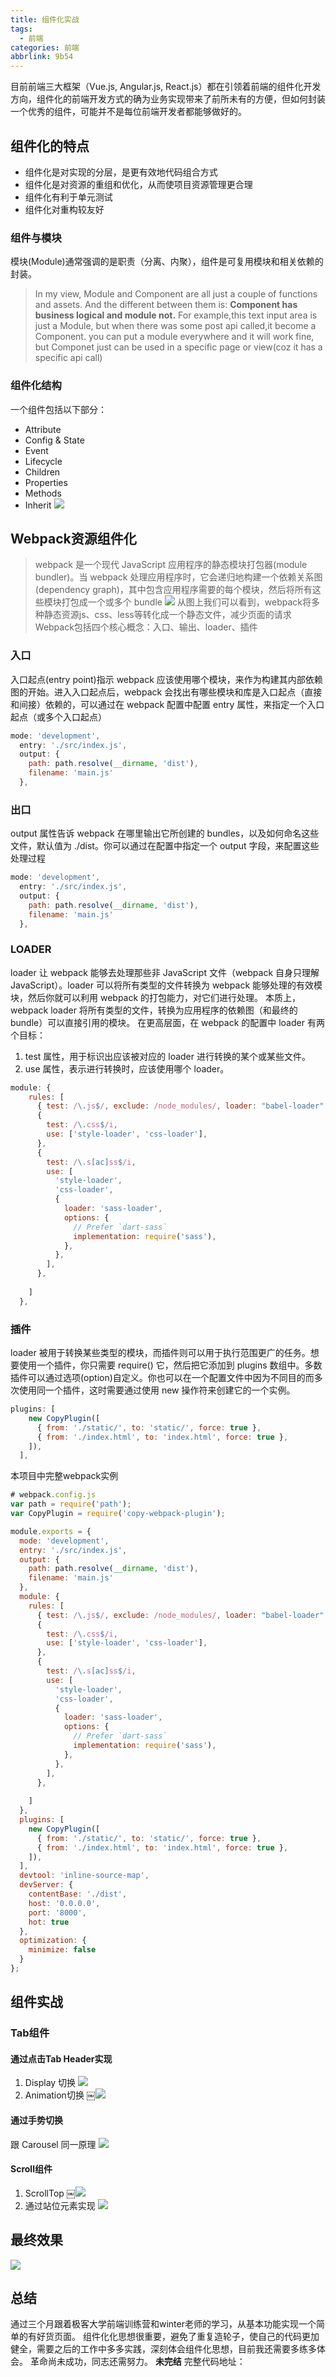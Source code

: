 ```yaml
---
title: 组件化实战
tags:
  - 前端
categories: 前端
abbrlink: 9b54
---
```

目前前端三大框架（Vue.js, Angular.js, React.js）都在引领着前端的组件化开发方向，组件化的前端开发方式的确为业务实现带来了前所未有的方便，但如何封装一个优秀的组件，可能并不是每位前端开发者都能够做好的。
## 组件化的特点
* 组件化是对实现的分层，是更有效地代码组合方式
* 组件化是对资源的重组和优化，从而使项目资源管理更合理
* 组件化有利于单元测试
* 组件化对重构较友好
### 组件与模块
模块(Module)通常强调的是职责（分离、内聚），组件是可复用模块和相关依赖的封装。
> In my view, Module and Component are all just a couple of functions and assets.
> And the different between them is:
> **Component has business logical and module not.**
> For example,this text input area is just a Module, but when there was some post api called,it become a Component. you can put a module everywhere and it will work fine, but Componet just can be used in a specific page or view(coz it has a specific api call)

### 组件化结构
一个组件包括以下部分：
* Attribute
*  Config & State
* Event
* Lifecycle
* Children
* Properties
* Methods
* Inherit
![][image-1]

## Webpack资源组件化
> webpack 是一个现代 JavaScript 应用程序的静态模块打包器(module bundler)。当 webpack 处理应用程序时，它会递归地构建一个依赖关系图(dependency graph)，其中包含应用程序需要的每个模块，然后将所有这些模块打包成一个或多个 bundle
![][image-2]
从图上我们可以看到，webpack将多种静态资源js、css、less等转化成一个静态文件，减少页面的请求
Webpack包括四个核心概念：入口、输出、loader、插件
### 入口
入口起点(entry point)指示 webpack 应该使用哪个模块，来作为构建其内部依赖图的开始。进入入口起点后，webpack 会找出有哪些模块和库是入口起点（直接和间接）依赖的，可以通过在 webpack 配置中配置 entry 属性，来指定一个入口起点（或多个入口起点）
```js
mode: 'development',
  entry: './src/index.js',
  output: {
    path: path.resolve(__dirname, 'dist'),
    filename: 'main.js'
  },
```
###  出口
output 属性告诉 webpack 在哪里输出它所创建的 bundles，以及如何命名这些文件，默认值为 ./dist。你可以通过在配置中指定一个 output 字段，来配置这些处理过程
```js
mode: 'development',
  entry: './src/index.js',
  output: {
    path: path.resolve(__dirname, 'dist'),
    filename: 'main.js'
  },

```
###  LOADER
loader 让 webpack 能够去处理那些非 JavaScript 文件（webpack 自身只理解 JavaScript）。loader 可以将所有类型的文件转换为 webpack 能够处理的有效模块，然后你就可以利用 webpack 的打包能力，对它们进行处理。
本质上，webpack loader 将所有类型的文件，转换为应用程序的依赖图（和最终的 bundle）可以直接引用的模块。
在更高层面，在 webpack 的配置中 loader 有两个目标：
1. test 属性，用于标识出应该被对应的 loader 进行转换的某个或某些文件。
2. use 属性，表示进行转换时，应该使用哪个 loader。
```js
module: {
    rules: [
      { test: /\.js$/, exclude: /node_modules/, loader: "babel-loader" },
      {
        test: /\.css$/i,
        use: ['style-loader', 'css-loader'],
      },
      {
        test: /\.s[ac]ss$/i,
        use: [
          'style-loader',
          'css-loader',
          {
            loader: 'sass-loader',
            options: {
              // Prefer `dart-sass`
              implementation: require('sass'),
            },
          },
        ],
      },
     
    ]
  },
```
### 插件
loader 被用于转换某些类型的模块，而插件则可以用于执行范围更广的任务。想要使用一个插件，你只需要 require() 它，然后把它添加到 plugins 数组中。多数插件可以通过选项(option)自定义。你也可以在一个配置文件中因为不同目的而多次使用同一个插件，这时需要通过使用 new 操作符来创建它的一个实例。
```js
plugins: [
    new CopyPlugin([
      { from: './static/', to: 'static/', force: true },
      { from: './index.html', to: 'index.html', force: true },
    ]),
  ],
```
本项目中完整webpack实例
```js
# webpack.config.js
var path = require('path');
var CopyPlugin = require('copy-webpack-plugin');

module.exports = {
  mode: 'development',
  entry: './src/index.js',
  output: {
    path: path.resolve(__dirname, 'dist'),
    filename: 'main.js'
  },
  module: {
    rules: [
      { test: /\.js$/, exclude: /node_modules/, loader: "babel-loader" },
      {
        test: /\.css$/i,
        use: ['style-loader', 'css-loader'],
      },
      {
        test: /\.s[ac]ss$/i,
        use: [
          'style-loader',
          'css-loader',
          {
            loader: 'sass-loader',
            options: {
              // Prefer `dart-sass`
              implementation: require('sass'),
            },
          },
        ],
      },
     
    ]
  },
  plugins: [
    new CopyPlugin([
      { from: './static/', to: 'static/', force: true },
      { from: './index.html', to: 'index.html', force: true },
    ]),
  ],
  devtool: 'inline-source-map',
  devServer: {
    contentBase: './dist',
    host: '0.0.0.0',
    port: '8000',
    hot: true
  },
  optimization: {
    minimize: false
  }
};

```
## 组件实战
### Tab组件
#### 通过点击Tab Header实现
1. Display 切换
![][image-3]
2. Animation切换
	￼![][image-4]
####  通过手势切换
跟 Carousel 同一原理
![][image-5]
#### Scroll组件
1. ScrollTop
	￼![][image-6]
2. 通过站位元素实现
	![][image-7]
## 最终效果
![][image-8]
## 总结
通过三个月跟着极客大学前端训练营和winter老师的学习，从基本功能实现一个简单的有好货页面。
组件化化思想很重要，避免了重复造轮子，使自己的代码更加健全，需要之后的工作中多多实践，深刻体会组件化思想，目前我还需要多练多体会。
革命尚未成功，同志还需努力。
**未完结**
完整代码地址：
[][1]

[1]:	https://github.com/simplezhao/Front-end "前段训练营"

[image-1]:	https://oss.smart-lifestyle.cn/blog/2019-11-16-170957.png
[image-2]:	https://oss.smart-lifestyle.cn/blog/2019-11-16-160837.jpg
[image-3]:	https://oss.smart-lifestyle.cn/blog/2019-11-16-165152.png
[image-4]:	https://oss.smart-lifestyle.cn/blog/2019-11-16-165231.png
[image-5]:	https://oss.smart-lifestyle.cn/blog/2019-11-16-165814.png
[image-6]:	https://oss.smart-lifestyle.cn/blog/2019-11-16-165949.png
[image-7]:	https://oss.smart-lifestyle.cn/blog/2019-11-16-170030.png
[image-8]:	https://oss.smart-lifestyle.cn/blog/2019-11-16-2019-11-17%2001.21.51.gif